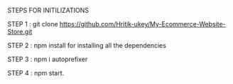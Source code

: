 STEPS FOR INITILIZATIONS

STEP 1 : git clone https://github.com/Hritik-ukey/My-Ecommerce-Website-Store.git    
       
STEP 2 : npm install for installing all the dependencies                
   
STEP 3 : npm i autoprefixer         
               
STEP 4 : npm start. 
 
          
     
  
  
